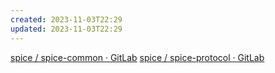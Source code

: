 ```yaml
---
created: 2023-11-03T22:29
updated: 2023-11-03T22:29
---
```

[spice / spice-common · GitLab](https://gitlab.freedesktop.org/spice/spice-common)
[spice / spice-protocol · GitLab](https://gitlab.freedesktop.org/spice/spice-protocol)